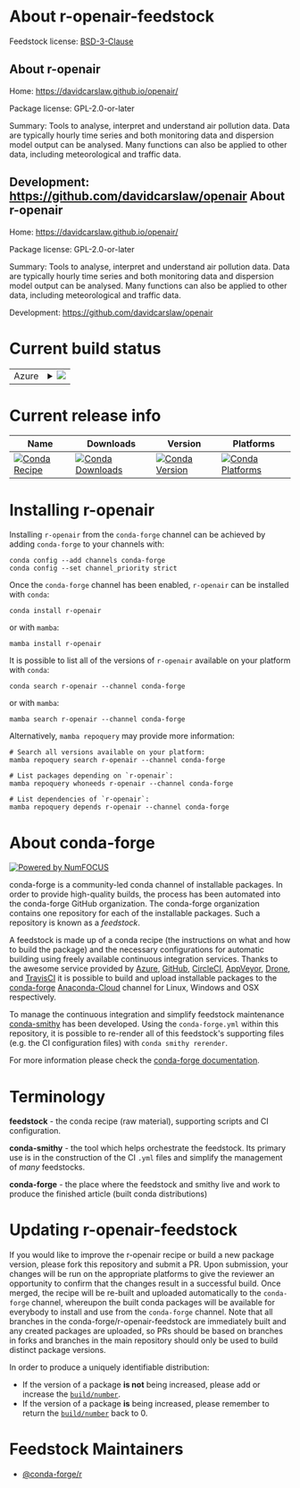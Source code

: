 About r-openair-feedstock
=========================

Feedstock license: [BSD-3-Clause](https://github.com/conda-forge/r-openair-feedstock/blob/main/LICENSE.txt)

About r-openair
---------------

Home: https://davidcarslaw.github.io/openair/

Package license: GPL-2.0-or-later

Summary: Tools to analyse, interpret and understand air pollution data. Data are typically hourly time series and both monitoring data and dispersion model output can be analysed.  Many functions can also be applied to other data, including meteorological and traffic data.

Development: https://github.com/davidcarslaw/openair
About r-openair
---------------

Home: https://davidcarslaw.github.io/openair/

Package license: GPL-2.0-or-later

Summary: Tools to analyse, interpret and understand air pollution data. Data are typically hourly time series and both monitoring data and dispersion model output can be analysed.  Many functions can also be applied to other data, including meteorological and traffic data.

Development: https://github.com/davidcarslaw/openair

Current build status
====================


<table>
    
  <tr>
    <td>Azure</td>
    <td>
      <details>
        <summary>
          <a href="https://dev.azure.com/conda-forge/feedstock-builds/_build/latest?definitionId=12869&branchName=main">
            <img src="https://dev.azure.com/conda-forge/feedstock-builds/_apis/build/status/r-openair-feedstock?branchName=main">
          </a>
        </summary>
        <table>
          <thead><tr><th>Variant</th><th>Status</th></tr></thead>
          <tbody><tr>
              <td>linux_64_r_base4.1</td>
              <td>
                <a href="https://dev.azure.com/conda-forge/feedstock-builds/_build/latest?definitionId=12869&branchName=main">
                  <img src="https://dev.azure.com/conda-forge/feedstock-builds/_apis/build/status/r-openair-feedstock?branchName=main&jobName=linux&configuration=linux%20linux_64_r_base4.1" alt="variant">
                </a>
              </td>
            </tr><tr>
              <td>linux_64_r_base4.2</td>
              <td>
                <a href="https://dev.azure.com/conda-forge/feedstock-builds/_build/latest?definitionId=12869&branchName=main">
                  <img src="https://dev.azure.com/conda-forge/feedstock-builds/_apis/build/status/r-openair-feedstock?branchName=main&jobName=linux&configuration=linux%20linux_64_r_base4.2" alt="variant">
                </a>
              </td>
            </tr><tr>
              <td>osx_64_r_base4.1</td>
              <td>
                <a href="https://dev.azure.com/conda-forge/feedstock-builds/_build/latest?definitionId=12869&branchName=main">
                  <img src="https://dev.azure.com/conda-forge/feedstock-builds/_apis/build/status/r-openair-feedstock?branchName=main&jobName=osx&configuration=osx%20osx_64_r_base4.1" alt="variant">
                </a>
              </td>
            </tr><tr>
              <td>osx_64_r_base4.2</td>
              <td>
                <a href="https://dev.azure.com/conda-forge/feedstock-builds/_build/latest?definitionId=12869&branchName=main">
                  <img src="https://dev.azure.com/conda-forge/feedstock-builds/_apis/build/status/r-openair-feedstock?branchName=main&jobName=osx&configuration=osx%20osx_64_r_base4.2" alt="variant">
                </a>
              </td>
            </tr><tr>
              <td>win_64</td>
              <td>
                <a href="https://dev.azure.com/conda-forge/feedstock-builds/_build/latest?definitionId=12869&branchName=main">
                  <img src="https://dev.azure.com/conda-forge/feedstock-builds/_apis/build/status/r-openair-feedstock?branchName=main&jobName=win&configuration=win%20win_64_" alt="variant">
                </a>
              </td>
            </tr>
          </tbody>
        </table>
      </details>
    </td>
  </tr>
</table>

Current release info
====================

| Name | Downloads | Version | Platforms |
| --- | --- | --- | --- |
| [![Conda Recipe](https://img.shields.io/badge/recipe-r--openair-green.svg)](https://anaconda.org/conda-forge/r-openair) | [![Conda Downloads](https://img.shields.io/conda/dn/conda-forge/r-openair.svg)](https://anaconda.org/conda-forge/r-openair) | [![Conda Version](https://img.shields.io/conda/vn/conda-forge/r-openair.svg)](https://anaconda.org/conda-forge/r-openair) | [![Conda Platforms](https://img.shields.io/conda/pn/conda-forge/r-openair.svg)](https://anaconda.org/conda-forge/r-openair) |

Installing r-openair
====================

Installing `r-openair` from the `conda-forge` channel can be achieved by adding `conda-forge` to your channels with:

```
conda config --add channels conda-forge
conda config --set channel_priority strict
```

Once the `conda-forge` channel has been enabled, `r-openair` can be installed with `conda`:

```
conda install r-openair
```

or with `mamba`:

```
mamba install r-openair
```

It is possible to list all of the versions of `r-openair` available on your platform with `conda`:

```
conda search r-openair --channel conda-forge
```

or with `mamba`:

```
mamba search r-openair --channel conda-forge
```

Alternatively, `mamba repoquery` may provide more information:

```
# Search all versions available on your platform:
mamba repoquery search r-openair --channel conda-forge

# List packages depending on `r-openair`:
mamba repoquery whoneeds r-openair --channel conda-forge

# List dependencies of `r-openair`:
mamba repoquery depends r-openair --channel conda-forge
```


About conda-forge
=================

[![Powered by
NumFOCUS](https://img.shields.io/badge/powered%20by-NumFOCUS-orange.svg?style=flat&colorA=E1523D&colorB=007D8A)](https://numfocus.org)

conda-forge is a community-led conda channel of installable packages.
In order to provide high-quality builds, the process has been automated into the
conda-forge GitHub organization. The conda-forge organization contains one repository
for each of the installable packages. Such a repository is known as a *feedstock*.

A feedstock is made up of a conda recipe (the instructions on what and how to build
the package) and the necessary configurations for automatic building using freely
available continuous integration services. Thanks to the awesome service provided by
[Azure](https://azure.microsoft.com/en-us/services/devops/), [GitHub](https://github.com/),
[CircleCI](https://circleci.com/), [AppVeyor](https://www.appveyor.com/),
[Drone](https://cloud.drone.io/welcome), and [TravisCI](https://travis-ci.com/)
it is possible to build and upload installable packages to the
[conda-forge](https://anaconda.org/conda-forge) [Anaconda-Cloud](https://anaconda.org/)
channel for Linux, Windows and OSX respectively.

To manage the continuous integration and simplify feedstock maintenance
[conda-smithy](https://github.com/conda-forge/conda-smithy) has been developed.
Using the ``conda-forge.yml`` within this repository, it is possible to re-render all of
this feedstock's supporting files (e.g. the CI configuration files) with ``conda smithy rerender``.

For more information please check the [conda-forge documentation](https://conda-forge.org/docs/).

Terminology
===========

**feedstock** - the conda recipe (raw material), supporting scripts and CI configuration.

**conda-smithy** - the tool which helps orchestrate the feedstock.
                   Its primary use is in the construction of the CI ``.yml`` files
                   and simplify the management of *many* feedstocks.

**conda-forge** - the place where the feedstock and smithy live and work to
                  produce the finished article (built conda distributions)


Updating r-openair-feedstock
============================

If you would like to improve the r-openair recipe or build a new
package version, please fork this repository and submit a PR. Upon submission,
your changes will be run on the appropriate platforms to give the reviewer an
opportunity to confirm that the changes result in a successful build. Once
merged, the recipe will be re-built and uploaded automatically to the
`conda-forge` channel, whereupon the built conda packages will be available for
everybody to install and use from the `conda-forge` channel.
Note that all branches in the conda-forge/r-openair-feedstock are
immediately built and any created packages are uploaded, so PRs should be based
on branches in forks and branches in the main repository should only be used to
build distinct package versions.

In order to produce a uniquely identifiable distribution:
 * If the version of a package **is not** being increased, please add or increase
   the [``build/number``](https://docs.conda.io/projects/conda-build/en/latest/resources/define-metadata.html#build-number-and-string).
 * If the version of a package **is** being increased, please remember to return
   the [``build/number``](https://docs.conda.io/projects/conda-build/en/latest/resources/define-metadata.html#build-number-and-string)
   back to 0.

Feedstock Maintainers
=====================

* [@conda-forge/r](https://github.com/conda-forge/r/)

